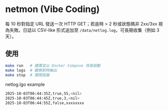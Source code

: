 # netmon (Vibe Coding)

每 10 秒對指定 URL 發送一次 HTTP GET；若逾時 > 2 秒或狀態碼非 2xx/3xx 視為失敗。日誌以 CSV-like 形式追加至 `/data/netlog.log`，可長期收集（例如 3 天）。

## 使用

```bash
make run   # 建置並以 Docker Compose 背景啟動
make logs  # 觀察即時輸出
make stop  # 關閉容器
```

netlog.lgo example

```bash
2025-10-03T06:44:35Z,true,55,<nil>
2025-10-03T06:44:45Z,true,3,<nil>
2025-10-03T06:44:55Z,false,xxxxxxxx
```
